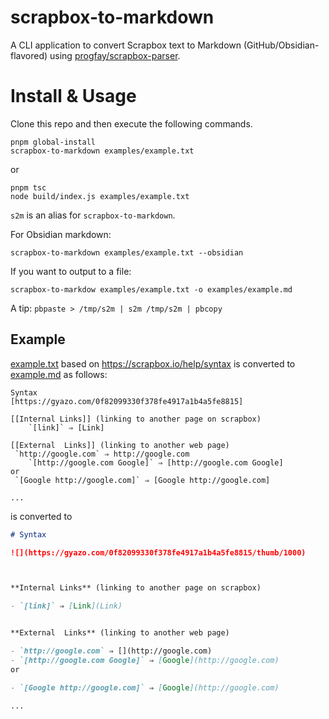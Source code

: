 # scrapbox-to-markdown

A CLI application to convert Scrapbox text to Markdown (GitHub/Obsidian-flavored) using [progfay/scrapbox-parser](https://github.com/progfay/scrapbox-parser).


# Install & Usage

Clone this repo and then execute the following commands.

```
pnpm global-install
scrapbox-to-markdown examples/example.txt
```

or

```
pnpm tsc
node build/index.js examples/example.txt
```

`s2m` is an alias for `scrapbox-to-markdown`.

For Obsidian markdown:
```
scrapbox-to-markdown examples/example.txt --obsidian
```

If you want to output to a file:
```
scrapbox-to-markdow examples/example.txt -o examples/example.md
```

A tip: `pbpaste > /tmp/s2m | s2m /tmp/s2m | pbcopy`

## Example

[example.txt](src/example.txt) based on https://scrapbox.io/help/syntax is converted to [example.md](src/example.md) as follows:

```
Syntax
[https://gyazo.com/0f82099330f378fe4917a1b4a5fe8815]

[[Internal Links]] (linking to another page on scrapbox)
	`[link]` ⇒ [Link]

[[External  Links]] (linking to another web page)
 `http://google.com` ⇒ http://google.com
	`[http://google.com Google]` ⇒ [http://google.com Google]
or
 `[Google http://google.com]` ⇒ [Google http://google.com]

...
```

is converted to

```md
# Syntax

![](https://gyazo.com/0f82099330f378fe4917a1b4a5fe8815/thumb/1000)



**Internal Links** (linking to another page on scrapbox)

- `[link]` ⇒ [Link](Link)


**External  Links** (linking to another web page)

- `http://google.com` ⇒ [](http://google.com)
- `[http://google.com Google]` ⇒ [Google](http://google.com)
or

- `[Google http://google.com]` ⇒ [Google](http://google.com)

...
```
